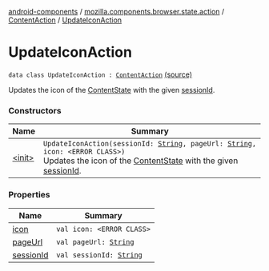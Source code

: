 [android-components](../../../index.md) / [mozilla.components.browser.state.action](../../index.md) / [ContentAction](../index.md) / [UpdateIconAction](./index.md)

# UpdateIconAction

`data class UpdateIconAction : `[`ContentAction`](../index.md) [(source)](https://github.com/mozilla-mobile/android-components/blob/master/components/browser/state/src/main/java/mozilla/components/browser/state/action/BrowserAction.kt#L188)

Updates the icon of the [ContentState](../../../mozilla.components.browser.state.state/-content-state/index.md) with the given [sessionId](session-id.md).

### Constructors

| Name | Summary |
|---|---|
| [&lt;init&gt;](-init-.md) | `UpdateIconAction(sessionId: `[`String`](https://kotlinlang.org/api/latest/jvm/stdlib/kotlin/-string/index.html)`, pageUrl: `[`String`](https://kotlinlang.org/api/latest/jvm/stdlib/kotlin/-string/index.html)`, icon: <ERROR CLASS>)`<br>Updates the icon of the [ContentState](../../../mozilla.components.browser.state.state/-content-state/index.md) with the given [sessionId](session-id.md). |

### Properties

| Name | Summary |
|---|---|
| [icon](icon.md) | `val icon: <ERROR CLASS>` |
| [pageUrl](page-url.md) | `val pageUrl: `[`String`](https://kotlinlang.org/api/latest/jvm/stdlib/kotlin/-string/index.html) |
| [sessionId](session-id.md) | `val sessionId: `[`String`](https://kotlinlang.org/api/latest/jvm/stdlib/kotlin/-string/index.html) |
